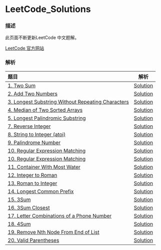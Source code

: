 # LeetCode_Solutions

### 描述

此页面不断更新LeetCode 中文题解。

[LeetCode 官方网站](https://leetcode.com/)

### 解析

| 题目                                       |                    解析                    |
| :--------------------------------------- | :--------------------------------------: |
| [1. Two Sum](https://leetcode.com/problems/two-sum/) | [Solution](/Algorithms/1.%20Two%20Sum.md) |
| [2. Add Two Numbers](https://leetcode.com/problems/add-two-numbers/) | [Solution](/Algorithms/2.%20Add%20Two%20Numbers.md) |
| [3. Longest Substring Without Repeating Characters](https://leetcode.com/problems/longest-substring-without-repeating-characters/) | [Solution](/Algorithms/3.%20Longest%20Substring%20Without%20Repeating%20Characters.md) |
| [4. Median of Two Sorted Arrays](https://leetcode.com/problems/median-of-two-sorted-arrays/) | [Solution](/Algorithms/4.%20Median%20of%20Two%20Sorted%20Arrays.md) |
| [5. Longest Palindromic Substring](https://leetcode.com/problems/longest-palindromic-substring/) | [Solution](/Algorithms/5.%20Longest%20Palindromic%20Substring.md) |
| [7. Reverse Integer](https://leetcode.com/problems/reverse-integer/) | [Solution](/Algorithms/7.%20Reverse%20Integer.md) |
| [8. String to Integer (atoi)](https://leetcode.com/problems/string-to-integer-atoi/) | [Solution](/Algorithms/8.%20String%20to%20Integer%20(atoi).md) |
| [9. Palindrome Number](https://leetcode.com/problems/palindrome-number/) | [Solution](/Algorithms/) |
| [10. Regular Expression Matching](https://leetcode.com/problems/regular-expression-matching/) | [Solution](/Algorithms/10.%20Regular%20Expression%20Matching.md) |
| [10. Regular Expression Matching](https://leetcode.com/problems/regular-expression-matching/) | [Solution](/Algorithms/) |
| [11. Container With Most Water](https://leetcode.com/problems/container-with-most-water/) | [Solution](/Algorithms/) |
| [12. Integer to Roman](https://leetcode.com/problems/integer-to-roman/) | [Solution](/Algorithms/) |
| [13. Roman to Integer](https://leetcode.com/problems/roman-to-integer/) | [Solution](/Algorithms/) |
| [14. Longest Common Prefix](https://leetcode.com/problems/longest-common-prefix/#/description) | [Solution](/Algorithms/) |
| [15. 3Sum](https://leetcode.com/problems/3sum/) | [Solution](/Algorithms/) |
| [16. 3Sum Closest](https://leetcode.com/problems/3sum-closest/) | [Solution](/Algorithms/) |
| [17. Letter Combinations of a Phone Number](https://leetcode.com/problems/letter-combinations-of-a-phone-number/) | [Solution](/Algorithms/) |
| [18. 4Sum](https://leetcode.com/problems/4sum/) | [Solution](/Algorithms/) |
| [19. Remove Nth Node From End of List](https://leetcode.com/problems/remove-nth-node-from-end-of-list/) | [Solution](/Algorithms/) |
| [20. Valid Parentheses](https://leetcode.com/problems/valid-parentheses/) | [Solution](/Algorithms/) |


